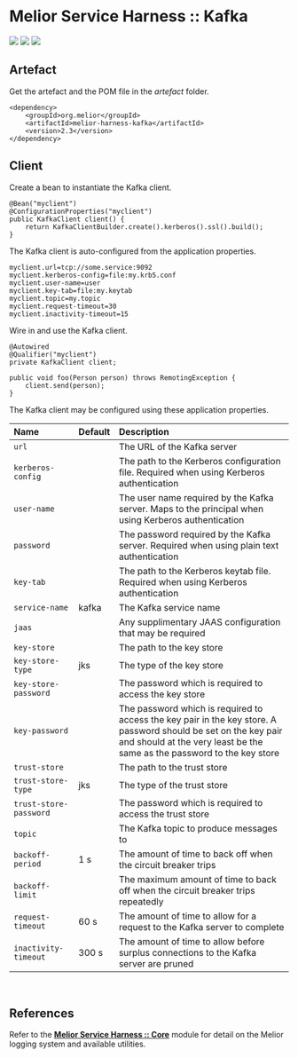 # Melior Service Harness :: Kafka
<div style="display: inline-block;">
<img src="https://img.shields.io/badge/version-2.3-green?style=for-the-badge"/>
<img src="https://img.shields.io/badge/production-ready-green?style=for-the-badge"/>
<img src="https://img.shields.io/badge/compatibility-spring_boot_2.4.5-green?style=for-the-badge"/>
</div>

## Artefact
Get the artefact and the POM file in the *artefact* folder.
```
<dependency>
    <groupId>org.melior</groupId>
    <artifactId>melior-harness-kafka</artifactId>
    <version>2.3</version>
</dependency>
```

## Client
Create a bean to instantiate the Kafka client.
```
@Bean("myclient")
@ConfigurationProperties("myclient")
public KafkaClient client() {
    return KafkaClientBuilder.create().kerberos().ssl().build();
}
```

The Kafka client is auto-configured from the application properties.
```
myclient.url=tcp://some.service:9092
myclient.kerberos-config=file:my.krb5.conf
myclient.user-name=user
myclient.key-tab=file:my.keytab
myclient.topic=my.topic
myclient.request-timeout=30
myclient.inactivity-timeout=15

```

Wire in and use the Kafka client.
```
@Autowired
@Qualifier("myclient")
private KafkaClient client;

public void foo(Person person) throws RemotingException {
    client.send(person);
}
```

The Kafka client may be configured using these application properties.

|Name|Default|Description|
|:---|:---|:---|
|`url`||The URL of the Kafka server|
|`kerberos-config`||The path to the Kerberos configuration file.  Required when using Kerberos authentication|
|`user-name`||The user name required by the Kafka server.  Maps to the principal when using Kerberos authentication|
|`password`||The password required by the Kafka server.  Required when using plain text authentication|
|`key-tab`||The path to the Kerberos keytab file.  Required when using Kerberos authentication|
|`service-name`|kafka|The Kafka service name|
|`jaas`||Any supplimentary JAAS configuration that may be required|
|`key-store`||The path to the key store|
|`key-store-type`|jks|The type of the key store|
|`key-store-password`||The password which is required to access the key store|
|`key-password`||The password which is required to access the key pair in the key store.  A password should be set on the key pair and should at the very least be the same as the password to the key store|
|`trust-store`||The path to the trust store|
|`trust-store-type`|jks|The type of the trust store|
|`trust-store-password`||The password which is required to access the trust store|
|`topic`||The Kafka topic to produce messages to|
|`backoff-period`|1 s|The amount of time to back off when the circuit breaker trips|
|`backoff-limit`||The maximum amount of time to back off when the circuit breaker trips repeatedly|
|`request-timeout`|60 s|The amount of time to allow for a request to the Kafka server to complete|
|`inactivity-timeout`|300 s|The amount of time to allow before surplus connections to the Kafka server are pruned|

&nbsp;  
## References
Refer to the [**Melior Service Harness :: Core**](https://github.com/MeliorArtefacts/service-harness-core) module for detail on the Melior logging system and available utilities.
